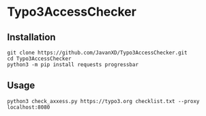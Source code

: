 # Typo3AccessChecker

## Installation
```
git clone https://github.com/JavanXD/Typo3AccessChecker.git
cd Typo3AccessChecker
python3 -m pip install requests progressbar
```

## Usage

`python3 check_axxess.py https://typo3.org checklist.txt --proxy localhost:8080`
